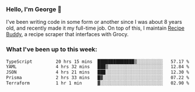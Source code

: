 ### Hello, I'm George 👋

I've been writing code in some form or another since I was about 8 years old, and recently made it my full-time job. On top of this, I maintain [Recipe Buddy](https://github.com/georgegebbett/recipe-buddy), a recipe scraper that interfaces with Grocy.  

<!--
**georgegebbett/georgegebbett** is a ✨ _special_ ✨ repository because its `README.md` (this file) appears on your GitHub profile.

Here are some ideas to get you started:

- 🔭 I’m currently working on ...
- 🌱 I’m currently learning ...
- 👯 I’m looking to collaborate on ...
- 🤔 I’m looking for help with ...
- 💬 Ask me about ...
- 📫 How to reach me: ...
- 😄 Pronouns: ...
- ⚡ Fun fact: ...
-->

### What I've been up to this week:
<!--START_SECTION:waka-->

```txt
TypeScript         20 hrs 15 mins  ██████████████▒░░░░░░░░░░   57.17 %
YAML               4 hrs 32 mins   ███▒░░░░░░░░░░░░░░░░░░░░░   12.84 %
JSON               4 hrs 21 mins   ███░░░░░░░░░░░░░░░░░░░░░░   12.30 %
Prisma             2 hrs 33 mins   █▓░░░░░░░░░░░░░░░░░░░░░░░   07.22 %
Terraform          1 hr 1 min      ▓░░░░░░░░░░░░░░░░░░░░░░░░   02.90 %
```

<!--END_SECTION:waka-->

